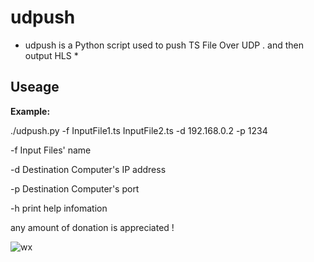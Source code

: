 # udpush

* udpush is a Python script used to push TS File Over UDP .
and then output HLS *  

## Useage  

**Example:**  

./udpush.py -f InputFile1.ts  InputFile2.ts -d 192.168.0.2 -p 1234  

-f Input Files' name  

-d Destination Computer's IP address  

-p Destination Computer's port 

-h print help infomation  

any amount of donation is appreciated !


![wx](https://github.com/rainfly123/udp2rtmp/blob/master/wx.jpg)
